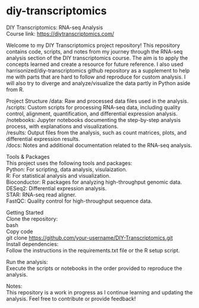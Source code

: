 # diy-transcriptomics
DIY Transcriptomics: RNA-seq Analysis  
Course link: https://diytranscriptomics.com/  


Welcome to my DIY Transcriptomics project repository! This repository contains code, scripts, and notes from my journey through the RNA-seq analysis section of the DIY transcriptomics course. The aim is to apply the concepts learned and create a resource for future reference. I also used harrisonized/diy-transcriptomics github repository as a supplement to help me with parts that are hard to follow and reproduce for custom analysis. 
I will also try to diverge and analyze/visualize the data partly in Python aside from R.   


Project Structure
/data: Raw and processed data files used in the analysis.  
/scripts: Custom scripts for processing RNA-seq data, including quality control, alignment, quantification, and differential expression analysis.  
/notebooks: Jupyter notebooks documenting the step-by-step analysis process, with explanations and visualizations.  
/results: Output files from the analysis, such as count matrices, plots, and differential expression results.  
/docs: Notes and additional documentation related to the RNA-seq analysis.  

Tools & Packages  
This project uses the following tools and packages:  
Python: For scripting, data analysis, visulaization.  
R: For statistical analysis and visualization.  
Bioconductor: R packages for analyzing high-throughput genomic data.  
DESeq2: Differential expression analysis.  
STAR: RNA-seq read aligner.  
FastQC: Quality control for high-throughput sequence data.  

Getting Started  
Clone the repository:  
bash  
Copy code  
git clone https://github.com/your-username/DIY-Transcriptomics.git  
Install dependencies:  
Follow the instructions in the requirements.txt file or the R setup script.  

Run the analysis:  
Execute the scripts or notebooks in the order provided to reproduce the analysis.  

Notes:  
This repository is a work in progress as I continue learning and updating the analysis.
Feel free to contribute or provide feedback!  

